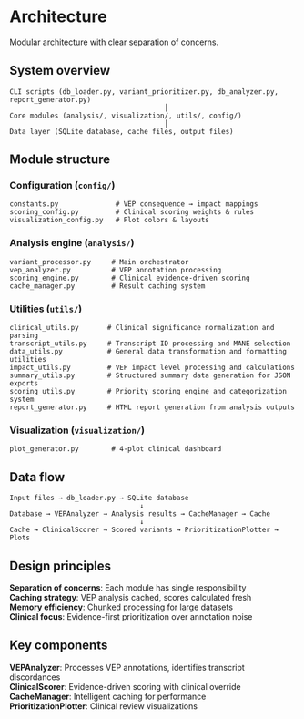 # Architecture

Modular architecture with clear separation of concerns.

## System overview

```text
CLI scripts (db_loader.py, variant_prioritizer.py, db_analyzer.py, report_generator.py)
                                      │
Core modules (analysis/, visualization/, utils/, config/)
                                      │
Data layer (SQLite database, cache files, output files)
```

## Module structure

### Configuration (`config/`)

```text
constants.py              # VEP consequence → impact mappings  
scoring_config.py         # Clinical scoring weights & rules
visualization_config.py   # Plot colors & layouts
```

### Analysis engine (`analysis/`)

```text
variant_processor.py     # Main orchestrator
vep_analyzer.py          # VEP annotation processing
scoring_engine.py        # Clinical evidence-driven scoring  
cache_manager.py         # Result caching system
```

### Utilities (`utils/`)

```text
clinical_utils.py       # Clinical significance normalization and parsing
transcript_utils.py     # Transcript ID processing and MANE selection
data_utils.py           # General data transformation and formatting utilities
impact_utils.py         # VEP impact level processing and calculations
summary_utils.py        # Structured summary data generation for JSON exports
scoring_utils.py        # Priority scoring engine and categorization system
report_generator.py     # HTML report generation from analysis outputs
```

### Visualization (`visualization/`)

```text
plot_generator.py        # 4-plot clinical dashboard
```

## Data flow

```text
Input files → db_loader.py → SQLite database
                                ↓
Database → VEPAnalyzer → Analysis results → CacheManager → Cache
                                ↓
Cache → ClinicalScorer → Scored variants → PrioritizationPlotter → Plots
```

## Design principles

**Separation of concerns**: Each module has single responsibility  
**Caching strategy**: VEP analysis cached, scores calculated fresh  
**Memory efficiency**: Chunked processing for large datasets  
**Clinical focus**: Evidence-first prioritization over annotation noise

## Key components

**VEPAnalyzer**: Processes VEP annotations, identifies transcript discordances  
**ClinicalScorer**: Evidence-driven scoring with clinical override  
**CacheManager**: Intelligent caching for performance  
**PrioritizationPlotter**: Clinical review visualizations